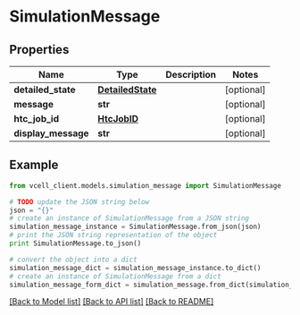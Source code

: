 # SimulationMessage


## Properties
Name | Type | Description | Notes
------------ | ------------- | ------------- | -------------
**detailed_state** | [**DetailedState**](DetailedState.md) |  | [optional] 
**message** | **str** |  | [optional] 
**htc_job_id** | [**HtcJobID**](HtcJobID.md) |  | [optional] 
**display_message** | **str** |  | [optional] 

## Example

```python
from vcell_client.models.simulation_message import SimulationMessage

# TODO update the JSON string below
json = "{}"
# create an instance of SimulationMessage from a JSON string
simulation_message_instance = SimulationMessage.from_json(json)
# print the JSON string representation of the object
print SimulationMessage.to_json()

# convert the object into a dict
simulation_message_dict = simulation_message_instance.to_dict()
# create an instance of SimulationMessage from a dict
simulation_message_form_dict = simulation_message.from_dict(simulation_message_dict)
```
[[Back to Model list]](../README.md#documentation-for-models) [[Back to API list]](../README.md#documentation-for-api-endpoints) [[Back to README]](../README.md)


